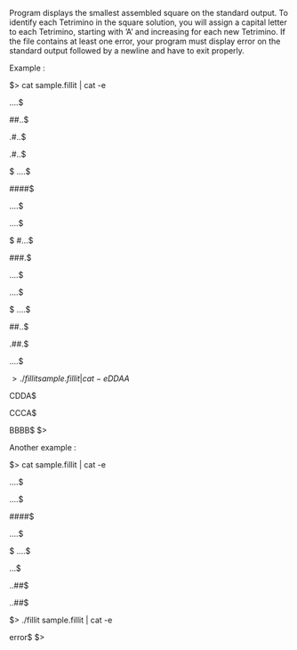 
Program displays the smallest assembled square on the standard output. To
identify each Tetrimino in the square solution, you will assign a capital letter to each
Tetrimino, starting with ’A’ and increasing for each new Tetrimino.
If the file contains at least one error, your program must display error on the standard
output followed by a newline and have to exit properly.

Example :

$> cat sample.fillit | cat -e

....$

##..$

.#..$

.#..$

$
....$

####$

....$

....$

$
#...$

###.$

....$

....$

$
....$

##..$

.##.$

....$

$> ./fillit sample.fillit | cat -e
DDAA$

CDDA$

CCCA$

BBBB$
$>

Another example :

$> cat sample.fillit | cat -e

....$

....$

####$

....$

$
....$

...$

..##$

..##$

$> ./fillit sample.fillit | cat -e

error$
$>
